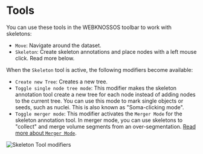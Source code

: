 # Tools

You can use these tools in the WEBKNOSSOS toolbar to work with skeletons:

- `Move`: Navigate around the dataset.
- `Skeleton`: Create skeleton annotations and place nodes with a left mouse click. Read more below.

When the `Skeleton` tool is active, the following modifiers become available:

- `Create new Tree`: Creates a new tree.
- `Toggle single node tree mode`: This modifier makes the skeleton annotation tool create a new tree for each node instead of adding nodes to the current tree. You can use this mode to mark single objects or seeds, such as nuclei. This is also known as "Soma-clicking mode".
- `Toggle merger mode`: This modifier activates the `Merger Mode` for the skeleton annotation tool. In merger mode, you can use skeletons to "collect" and merge volume segments from an over-segmentation. [Read more about `Merger Mode`](./volume_annotation.md#proof_reading_and_merging_segments).

![Skeleton Tool modifiers](../images/skeleton_tool_modifiers.jpeg)